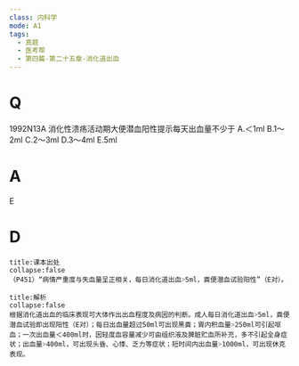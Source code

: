 ```yaml
---
class: 内科学
mode: A1
tags:
  - 真题
  - 医考帮
  - 第四篇-第二十五章-消化道出血
---
```


# Q
1992N13A 消化性溃疡活动期大便潜血阳性提示每天出血量不少于
A.＜1ml
B.1～2ml
C.2～3ml
D.3～4ml
E.5ml

# A
E
# D
```ad-note
title:课本出处
collapse:false
（P451）“病情严重度与失血量呈正相关，每日消化道出血˃5ml，粪便潜血试验阳性”（E对）。
```

```ad-summary
title:解析
collapse:false
根据消化道出血的临床表现可大体作出出血程度及病因的判断。成人每日消化道出血˃5ml，粪便潜血试验即出现阳性（E对）；每日出血量超过50ml可出现黑粪；胃内积血量˃250ml可引起呕血；一次出血量＜400ml时，因轻度血容量减少可由组织液及脾脏贮血所补充，多不引起全身症状；出血量˃400ml，可出现头昏、心悸、乏力等症状；短时间内出血量˃1000ml，可出现休克表现。
```

